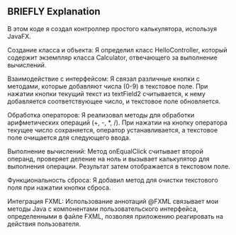 ## BRIEFLY Explanation 


В этом коде я создал контроллер простого калькулятора, используя JavaFX. 

Создание класса и объекта: Я определил класс HelloController, который содержит экземпляр класса Calculator, отвечающего за выполнение вычислений.

Взаимодействие с интерфейсом: Я связал различные кнопки с методами, которые добавляют числа (0-9) в текстовое поле. При нажатии кнопки текущий текст из textField2 считывается, к нему добавляется соответствующее число, и текстовое поле обновляется.

Обработка операторов: Я реализовал методы для обработки арифметических операций (+, -, *, /). При нажатии на кнопку оператора текущее число сохраняется, оператор устанавливается, а текстовое поле очищается для следующего ввода.

Выполнение вычислений: Метод onEqualClick считывает второй операнд, проверяет деление на ноль и вызывает калькулятор для выполнения операции. Результат затем отображается в текстовом поле.

Функциональность сброса: Я добавил метод для очистки текстового поля при нажатии кнопки сброса.

Интеграция FXML: Использование аннотаций @FXML связывает мои методы Java с компонентами пользовательского интерфейса, определенными в файле FXML, позволяя приложению реагировать на действия пользователя.

